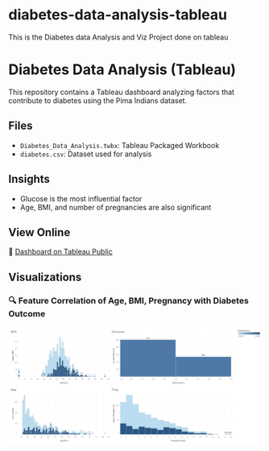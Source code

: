 # diabetes-data-analysis-tableau
This is the Diabetes data Analysis and Viz Project done on tableau

# Diabetes Data Analysis (Tableau)

This repository contains a Tableau dashboard analyzing factors that contribute to diabetes using the Pima Indians dataset.

## Files
- `Diabetes_Data_Analysis.twbx`: Tableau Packaged Workbook
- `diabetes.csv`: Dataset used for analysis

## Insights
- Glucose is the most influential factor
- Age, BMI, and number of pregnancies are also significant

## View Online
🔗 [Dashboard on Tableau Public](https://public.tableau.com/app/profile/kanika.dhyani/viz/Diabetes_Data_Analysis_17478845340210/Diabetes_Data_Analysis)

## Visualizations

### 🔍 Feature Correlation of Age, BMI, Pregnancy with Diabetes Outcome
![Glucose vs Outcome](Diabetes_Data_Analysis.png)
